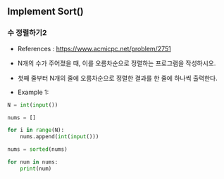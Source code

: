 ## Implement Sort()

### 수 정렬하기2
* References : https://www.acmicpc.net/problem/2751
* N개의 수가 주어졌을 때, 이를 오름차순으로 정렬하는 프로그램을 작성하시오.
* 첫째 줄부터 N개의 줄에 오름차순으로 정렬한 결과를 한 줄에 하나씩 출력한다.

* Example 1:

```python
N = int(input())

nums = []

for i in range(N):
    nums.append(int(input()))

nums = sorted(nums)

for num in nums:
    print(num)
```
